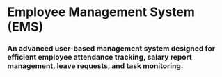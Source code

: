 # Employee Management System (EMS)

### An advanced user-based management system designed for efficient employee attendance tracking, salary report management, leave requests, and task monitoring.

